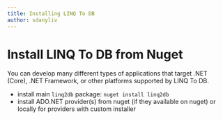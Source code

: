 ```yaml
---
title: Installing LINQ To DB
author: sdanyliv
---
```


# Install LINQ To DB from Nuget

You can develop many different types of applications that target .NET (Core), .NET Framework, or other platforms supported by LINQ To DB.

* install main `linq2db` package: `nuget install linq2db`
* install ADO.NET provider(s) from nuget (if they available on nuget) or locally for providers with custom installer

